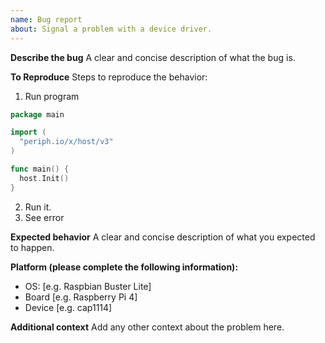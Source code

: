 ```yaml
---
name: Bug report
about: Signal a problem with a device driver.
---
```


**Describe the bug**
A clear and concise description of what the bug is.

**To Reproduce**
Steps to reproduce the behavior:
1. Run program
```go
package main

import (
  "periph.io/x/host/v3"
)

func main() {
  host.Init()
}
```
2. Run it.
3. See error

**Expected behavior**
A clear and concise description of what you expected to happen.

**Platform (please complete the following information):**
 - OS: [e.g. Raspbian Buster Lite]
 - Board [e.g. Raspberry Pi 4]
 - Device [e.g. cap1114]

**Additional context**
Add any other context about the problem here.
